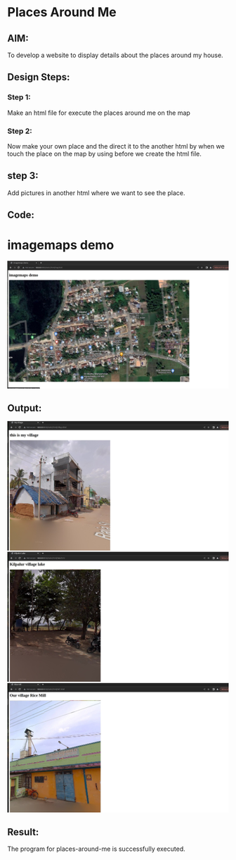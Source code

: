 # Places Around Me
## AIM:
To develop a website to display details about the places around my house.

## Design Steps:

### Step 1:

Make an html file for execute the places around me on the map

### Step 2:

Now make your own place and the direct it to the another html by when we touch the place on the map by using before we create the html file.

## step 3:

Add pictures in another html where we want to see the place.

## Code:
<!DOCTYPE html>
<html>
<head>
    <title>
        imagemaps demo
    </title>
</head>
<body>
    <h1> imagemaps demo </h1>
    <img src="output1.jpg" usemap="#image_map">
<map name="image_map">
  <area alt="kilpalur" title="myvillage" href="village.html" coords="608,303,51" shape="circle">
  <area alt="ricemill" title="kmd ricemill" href="mill.html" coords="975,297,1072,370" shape="rect">
  <area alt="Temple" title="muthumariyamman " href="temple.html" coords="592,789,59" shape="circle">
  <area alt="agency" title="Dhanalakshmi agency" href="agency.html" coords="315,530,383,609" shape="rect">
  <area alt="lake" title="KILPALUR LAKE" href="lake.html" coords="191,476,63" shape="circle">
</map>

</body>
</html>

## Output:
![output](/output2.jpg)
![output](/output3.jpg)
![output](/output4.jpg)

## Result:
The program for places-around-me is successfully executed.